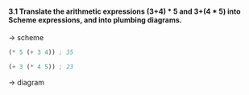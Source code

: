 #### 3.1 Translate the arithmetic expressions (3+4) * 5 and 3+(4 * 5) into Scheme expressions, and into plumbing diagrams.

-> scheme
``` scheme
(* 5 (+ 3 4)) ; 35

(+ 3 (* 4 5)) ; 23
```

-> diagram


